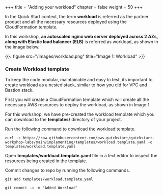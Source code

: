 +++
title = "Adding your workload"
chapter = false
weight = 50
+++

In the Quick Start context, the term **workload** is referred as the partner product and all the necessary resources deployed using the CloudFormation template.

In this workshop, **an autoscaled nginx web server deployed across 2 AZs, along with Elastic load balancer (ELB)** is referred as workload, as shown in the image below.

{{< figure src="/images/workload.png" title="Image 1: Workload" >}}

### Create Workload template

To keep the code modular, maintainable and easy to test, its important to create workload as a nested stack, similar to how you did for VPC and Bastion stack.

First you will create a CloudFormation template which will create all the necessary AWS resources to deploy the workload, as shown in Image 1.

For this workshop, we have pre-created the workload template which you can download to the **templates/** directory of your project.

Run the following command to download the workload template.

```
curl -s https://raw.githubusercontent.com/aws-quickstart/quickstart-workshop-labs/main/implementing/templates/workload.template.yaml -o templates/workload.template.yaml
```

Open **templates/workload.template.yaml** file in a text editor to inspect the resources being created in the template.

Commit changes to repo by running the following commands.

`git add templates/workload.template.yaml`

`git commit -a -m 'Added Workload'`